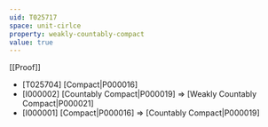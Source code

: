 ```yaml
---
uid: T025717
space: unit-cirlce
property: weakly-countably-compact
value: true
---
```

[[Proof]]

* [T025704] [Compact|P000016]
* [I000002] [Countably Compact|P000019] => [Weakly Countably Compact|P000021]
* [I000001] [Compact|P000016] => [Countably Compact|P000019]

